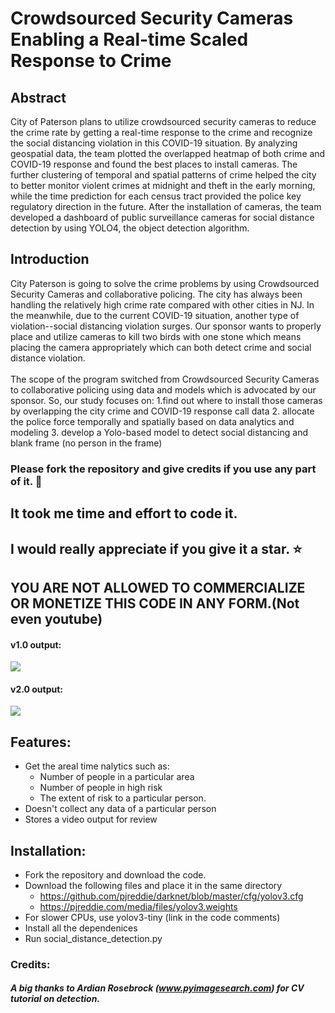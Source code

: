 # Crowdsourced Security Cameras Enabling a Real-time Scaled Response to Crime
## Abstract
City of Paterson plans to utilize crowdsourced security cameras to reduce the crime rate by getting a real-time response to the crime and recognize the social distancing violation in this COVID-19 situation. By analyzing geospatial data, the team plotted the overlapped heatmap of both crime and COVID-19 response and found the best places to install cameras. The further clustering of temporal and spatial patterns of crime helped the city to better monitor violent crimes at midnight and theft in the early morning, while the time prediction for each census tract provided the police key regulatory direction in the future.  After the installation of cameras, the team developed a dashboard of public surveillance cameras for social distance detection by using YOLO4, the object detection algorithm. 


## Introduction
City Paterson is going to solve the crime problems by using Crowdsourced Security Cameras and collaborative policing. The city has always been handling the relatively high crime rate compared with other cities in NJ. In the meanwhile, due to the current COVID-19 situation, another type of violation--social distancing violation surges. Our sponsor wants to properly place and utilize cameras to kill two birds with one stone which means placing the camera appropriately which can both detect crime and social distance violation.
<br></br>
The scope of the program switched from Crowdsourced Security Cameras to collaborative policing using data and models which is advocated by our sponsor. So, our study focuses on: 1.find out where to install those cameras by overlapping  the city crime and COVID-19 response call data 2. allocate the police force temporally and spatially based on data analytics and modeling 3. develop a Yolo-based model to detect social distancing and blank frame (no person in the frame)


  ### Please fork the repository and give credits if you use any part of it. :slightly_smiling_face:
  ## It took me time and effort to code it.
  ## I would really appreciate if you give it a star. :star:
  ## YOU ARE NOT ALLOWED TO COMMERCIALIZE OR MONETIZE THIS CODE IN ANY FORM.(Not even youtube)
 
#### v1.0 output:

![](output.gif)

#### v2.0 output:
![](op2.gif)

## Features:
* Get the areal time nalytics such as:
   - Number of people in a particular area
   - Number of people in high risk
   - The extent of risk to a particular person.
* Doesn't collect any data of a particular person
* Stores a video output for review


## Installation:
* Fork the repository and download the code.
* Download the following files and place it in the same directory
   - https://github.com/pjreddie/darknet/blob/master/cfg/yolov3.cfg
   - https://pjreddie.com/media/files/yolov3.weights
* For slower CPUs, use yolov3-tiny (link in the code comments)
* Install all the dependenices
* Run social_distance_detection.py
### Credits:
##### A big thanks to Ardian Rosebrock (www.pyimagesearch.com) for CV tutorial on detection.
